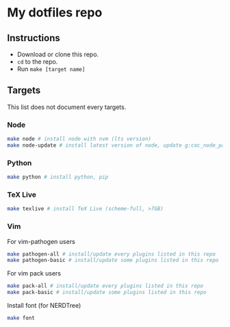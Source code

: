 # My dotfiles repo

## Instructions

- Download or clone this repo.
- `cd` to the repo.
- Run `make [target name]`

## Targets

This list does not document every targets.

### Node

```bash
make node # install node with nvm (lts version)
make node-update # install latest version of node, update g:coc_node_path in ~/.vimrc
```

### Python

```bash
make python # install python, pip
```

### TeX Live

```bash
make texlive # install TeX Live (scheme-full, >7GB)
```

### Vim

For vim-pathogen users

```bash
make pathogen-all # install/update every plugins listed in this repo
make pathogen-basic # install/update some plugins listed in this repo
```

For vim pack users

```bash
make pack-all # install/update every plugins listed in this repo
make pack-basic # install/update some plugins listed in this repo
```

Install font (for NERDTree)

```bash
make font
```
